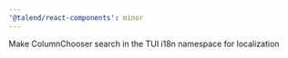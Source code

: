 ```yaml
---
'@talend/react-components': minor
---
```


Make ColumnChooser search in the TUI i18n namespace for localization
